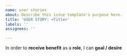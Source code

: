 ```yaml
---
name: user stories
about: Describe this issue template's purpose here.
title: 'USER STORY: <Title>'
labels: ''
assignees: ''

---
```


In order to **receive benefit** as a **role**, I can **goal / desire**
